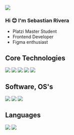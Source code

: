 ![](https://i.ibb.co/hfkLmcv/Presentation-Card.png)
### Hi 😊 I'm Sebastian Rivera 
- Platzi Master Student
- Frontend Developer
- Figma enthusiast
## Core Technologies
![](https://i.ibb.co/KL8vY6n/figma.png) ![](https://i.ibb.co/xJHRp7R/css.png) ![](https://i.ibb.co/L5GXNnx/sass.png) ![](https://i.ibb.co/J3TLwHp/js.png) ![](https://i.ibb.co/7NL21kX/html.png)
## Software, OS's
![](https://i.ibb.co/mhQbSCs/VS.png) ![](https://i.ibb.co/9t88trG/mint.png) ![](https://i.ibb.co/MpWsqh4/win.png)
## Languages
![](https://i.ibb.co/jk3XM6c/spanish.png) ![](https://i.ibb.co/56W91fS/English.png)
